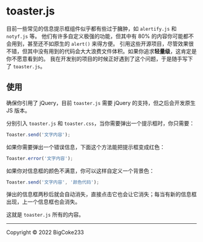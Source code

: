 # toaster.js

目前一些常见的信息提示框组件似乎都有些过于臃肿，如 `alertify.js` 和 `notyf.js` 等。
他们有许多自定义极强的功能，但其中有 80% 的内容你可能都不会用到，甚至还不如原生的 `alert()` 来得方便。
引用这些开源项目，尽管效果很不错，但其中没有用到的代码会大大浪费文件体积。如果你追求**轻量级**，这肯定是你不愿意看到的。
我在开发别的项目的时候正好遇到了这个问题，于是随手写下了 `toaster.js`。

## 使用

确保你引用了 jQuery，目前 `toaster.js` 需要 jQuery 的支持，但之后会开发原生 JS 版本。

分别引入 `toaster.js` 和 `toaster.css`，当你需要弹出一个提示框时，你只需要：

```javascript
Toaster.send('文字内容');
```

如果你需要弹出一个错误信息，下面这个方法能把提示框变成红色：

```javascript
Toaster.error('文字内容');
```

如果你对信息框的颜色不满意，你可以这样自定义一个背景色：

```javascript
Toaster.send('文字内容', '颜色代码');
```

弹出的信息框两秒后就会自动消失，直接点击它也会让它消失；每当有新的信息框出现，上一个信息框也会消失。

这就是 `toaster.js` 所有的内容。

---

Copyright &copy; 2022 BigCoke233